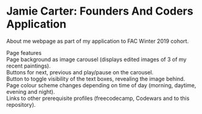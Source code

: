 # Jamie Carter: Founders And Coders Application

About me webpage as part of my application to FAC Winter 2019 cohort.

Page features<br />
Page background as image carousel (displays edited images of 3 of my recent paintings). <br />
Buttons for next, previous and play/pause on the carousel. <br />
Button to toggle visibility of the text boxes, revealing the image behind. <br />
Page colour scheme changes depending on time of day (morning, daytime, evening and night). <br />
Links to other prerequisite profiles (freecodecamp, Codewars and to this repository).

